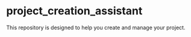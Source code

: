 # project_creation_assistant
This repository is designed to help you create and manage your project.
